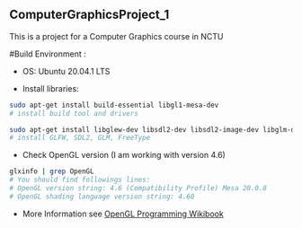 ## ComputerGraphicsProject_1
This is a  project for a Computer Graphics course in NCTU


#Build Environment : 

- OS: Ubuntu 20.04.1 LTS

- Install libraries:

```bash
sudo apt-get install build-essential libgl1-mesa-dev 
# install build tool and drivers

sudo apt-get install libglew-dev libsdl2-dev libsdl2-image-dev libglm-dev libfreetype6-dev
# install GLFW, SDL2, GLM, FreeType

```

- Check OpenGL version (I am working with version 4.6)
```bash
glxinfo | grep OpenGL
# You should find followings lines:
# OpenGL version string: 4.6 (Compatibility Profile) Mesa 20.0.8
# OpenGL shading language version string: 4.60
```
- More Information see [OpenGL Programming Wikibook](https://en.wikibooks.org/wiki/OpenGL_Programming/Installation/Linux) 





